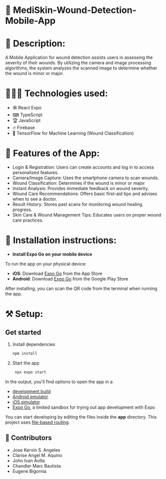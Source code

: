 # 📱 MediSkin-Wound-Detection-Mobile-App

# 📝 Description:
A Mobile Application for wound detection assists users in assessing the severity of their wounds. By utilizing the camera and image processing algorithms, the system analyzes the scanned image to determine whether the wound is minor or major.

# 👨‍💻🌐 Technologies used:
- 🕸 React Expo
- ⌨ TypeScript
- 🏆 JavaScript
- 🔥 Firebase
- 🤖 TensorFlow for Machine Learning (Wound Classification)

# 📲 Features of the App:
- Login & Registration: Users can create accounts and log in to access personalized features.
- Camera/Image Capture: Uses the smartphone camera to scan wounds.
- Wound Classification: Determines if the wound is minor or major
- Instant Analysis: Provides immediate feedback on wound severity.
- Wound Care Recommendations: Offers basic first-aid tips and advises when to see a doctor.
- Result History: Stores past scans for monitoring wound healing progress.
- Skin Care & Wound Management Tips: Educates users on proper wound care practices.

# 🧰 Installation instructions:
- **Install Expo Go on your mobile device**

To run the app on your physical device:

- **iOS**: Download [Expo Go](https://apps.apple.com/app/expo-go/id982107779) from the App Store
- **Android**: Download [Expo Go](https://play.google.com/store/apps/details?id=host.exp.exponent) from the Google Play Store

After installing, you can scan the QR code from the terminal when running the app.

# ⚒ Setup:
## Get started

1. Install dependencies

   ```bash
   npm install
   ```

2. Start the app

   ```bash
    npx expo start
   ```

In the output, you'll find options to open the app in a

- [development build](https://docs.expo.dev/develop/development-builds/introduction/)
- [Android emulator](https://docs.expo.dev/workflow/android-studio-emulator/)
- [iOS simulator](https://docs.expo.dev/workflow/ios-simulator/)
- [Expo Go](https://expo.dev/go), a limited sandbox for trying out app development with Expo

You can start developing by editing the files inside the **app** directory. This project uses [file-based routing](https://docs.expo.dev/router/introduction).

## 👥 Contributors

- Jose Kervin S. Angeles
- Clarise Angel M. Aquino
- John Ivan Avilla
- Chandler Marc Bautista
- Eugene Bigornia
